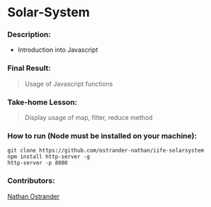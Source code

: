 # Solar-System


### Description: 
* Introduction into Javascript


### Final Result:
> Usage of Javascript functions

### Take-home Lesson:

> Display usage of map, filter, reduce method 


### How to run (Node must be installed on your machine):
```
git clone https://github.com/ostrander-nathan/iife-solarsystem
npm install http-server -g
http-server -p 8080
```


### Contributors:
[Nathan Ostrander](https://github.com/ostrander-nathan)
















